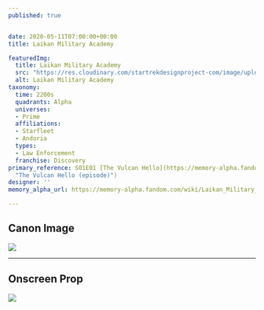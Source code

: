 ```yaml
---
published: true


date: 2020-05-11T07:00:00+00:00
title: Laikan Military Academy

featuredImg:
  title: Laikan Military Academy
  src: "https://res.cloudinary.com/startrekdesignproject-com/image/upload/v1589234467/LaikanMilitaryAcademy2.png"
  alt: Laikan Military Academy
taxonomy:
  time: 2200s
  quadrants: Alpha
  universes:
  - Prime
  affiliations:
  - Starfleet
  - Andoria
  types:
  - Law Enforcement
  franchise: Discovery
primary_reference: S01E01 [The Vulcan Hello](https://memory-alpha.fandom.com/wiki/The_Vulcan_Hello_(episode)
  "The Vulcan Hello (episode)")
designer: ''
memory_alpha_url: https://memory-alpha.fandom.com/wiki/Laikan_Military_Academy

---
```

## Canon Image

![](https://res.cloudinary.com/startrekdesignproject-com/image/upload/v1589231490/LaikanMilitaryAcademy1.jpg)

___
## Onscreen Prop

![](https://res.cloudinary.com/startrekdesignproject-com/image/upload/v1589231488/LaikanMilitaryAcademy_Ref.jpg)
